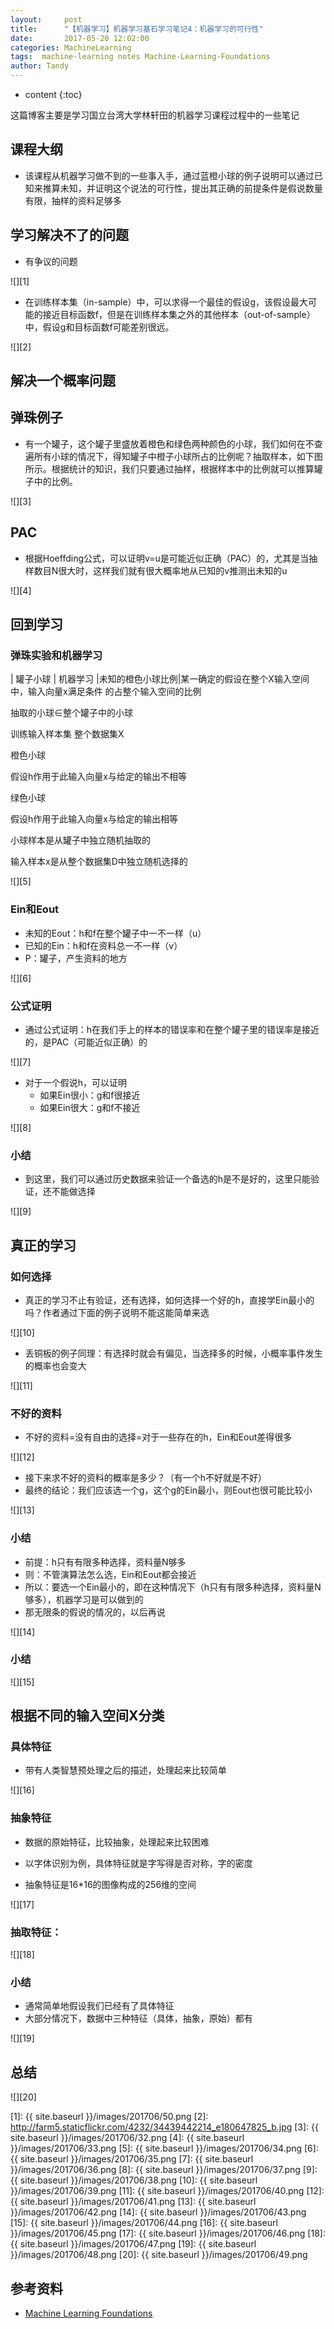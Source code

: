 ```yaml
---
layout:     post
title:      "【机器学习】机器学习基石学习笔记4：机器学习的可行性"
date:       2017-05-20 12:02:00
categories: MachineLearning
tags:  machine-learning notes Machine-Learning-Foundations
author: Tandy
---
```


* content
{:toc}

这篇博客主要是学习国立台湾大学林轩田的机器学习课程过程中的一些笔记






## 课程大纲

- 该课程从机器学习做不到的一些事入手，通过蓝橙小球的例子说明可以通过已知来推算未知，并证明这个说法的可行性，提出其正确的前提条件是假说数量有限，抽样的资料足够多

## 学习解决不了的问题

- 有争议的问题

![][1]

- 在训练样本集（in-sample）中，可以求得一个最佳的假设g，该假设最大可能的接近目标函数f，但是在训练样本集之外的其他样本（out-of-sample）中，假设g和目标函数f可能差别很远。

![][2]

## 解决一个概率问题

## 弹珠例子

- 有一个罐子，这个罐子里盛放着橙色和绿色两种颜色的小球，我们如何在不查遍所有小球的情况下，得知罐子中橙子小球所占的比例呢？抽取样本，如下图所示。根据统计的知识，我们只要通过抽样，根据样本中的比例就可以推算罐子中的比例。

![][3]

## PAC

- 根据Hoeffding公式，可以证明v=u是可能近似正确（PAC）的，尤其是当抽样数目N很大时，这样我们就有很大概率地从已知的v推测出未知的u

![][4]

## 回到学习

### 弹珠实验和机器学习

| 罐子小球 | 机器学习 
|未知的橙色小球比例|某一确定的假设在整个X输入空间中，输入向量x满足条件 的占整个输入空间的比例

抽取的小球∈整个罐子中的小球

训练输入样本集 整个数据集X

橙色小球

假设h作用于此输入向量x与给定的输出不相等

绿色小球

假设h作用于此输入向量x与给定的输出相等

小球样本是从罐子中独立随机抽取的

输入样本x是从整个数据集D中独立随机选择的


![][5]

### Ein和Eout

- 未知的Eout：h和f在整个罐子中一不一样（u）
- 已知的Ein：h和f在资料总一不一样（v）
- P：罐子，产生资料的地方

![][6]

### 公式证明

- 通过公式证明：h在我们手上的样本的错误率和在整个罐子里的错误率是接近的，是PAC（可能近似正确）的

![][7]

- 对于一个假说h，可以证明
	- 如果Ein很小：g和f很接近
	- 如果Ein很大：g和f不接近

![][8]

### 小结

- 到这里，我们可以通过历史数据来验证一个备选的h是不是好的，这里只能验证，还不能做选择

![][9]

## 真正的学习

### 如何选择

- 真正的学习不止有验证，还有选择，如何选择一个好的h，直接学Ein最小的吗？作者通过下面的例子说明不能这能简单来选

![][10]


- 丢铜板的例子同理：有选择时就会有偏见，当选择多的时候，小概率事件发生的概率也会变大

![][11]

### 不好的资料

- 不好的资料=没有自由的选择=对于一些存在的h，Ein和Eout差得很多

![][12]

- 接下来求不好的资料的概率是多少？（有一个h不好就是不好）
- 最终的结论：我们应该选一个g，这个g的Ein最小，则Eout也很可能比较小

![][13]

### 小结

- 前提：h只有有限多种选择，资料量N够多
- 则：不管演算法怎么选，Ein和Eout都会接近
- 所以：要选一个Ein最小的，即在这种情况下（h只有有限多种选择，资料量N够多），机器学习是可以做到的
- 那无限条的假说的情况的，以后再说

![][14]

### 小结

![][15]

## 根据不同的输入空间X分类
 
### 具体特征

- 带有人类智慧预处理之后的描述，处理起来比较简单

![][16]

### 抽象特征

- 数据的原始特征，比较抽象，处理起来比较困难

- 以字体识别为例，具体特征就是字写得是否对称，字的密度
- 抽象特征是16*16的图像构成的256维的空间

![][17]

### 抽取特征：

![][18]

### 小结

- 通常简单地假设我们已经有了具体特征
- 大部分情况下，数据中三种特征（具体，抽象，原始）都有

![][19]

## 总结

![][20]

[1]: {{ site.baseurl }}/images/201706/50.png
[2]: http://farm5.staticflickr.com/4232/34439442214_e180647825_b.jpg
[3]: {{ site.baseurl }}/images/201706/32.png
[4]: {{ site.baseurl }}/images/201706/33.png
[5]: {{ site.baseurl }}/images/201706/34.png
[6]: {{ site.baseurl }}/images/201706/35.png
[7]: {{ site.baseurl }}/images/201706/36.png
[8]: {{ site.baseurl }}/images/201706/37.png
[9]: {{ site.baseurl }}/images/201706/38.png
[10]: {{ site.baseurl }}/images/201706/39.png
[11]: {{ site.baseurl }}/images/201706/40.png
[12]: {{ site.baseurl }}/images/201706/41.png
[13]: {{ site.baseurl }}/images/201706/42.png
[14]: {{ site.baseurl }}/images/201706/43.png
[15]: {{ site.baseurl }}/images/201706/44.png
[16]: {{ site.baseurl }}/images/201706/45.png
[17]: {{ site.baseurl }}/images/201706/46.png
[18]: {{ site.baseurl }}/images/201706/47.png
[19]: {{ site.baseurl }}/images/201706/48.png
[20]: {{ site.baseurl }}/images/201706/49.png

## 参考资料

- [Machine Learning Foundations](http://www.csie.ntu.edu.tw/~htlin/mooc/)




